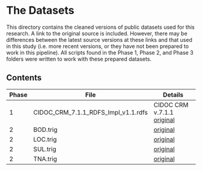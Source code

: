 # The Datasets

This directory contains the cleaned versions of public datasets used for this research.  A link to the original source is included.  However, there may be differences between the latest source versions at these links and that used in this study (i.e. more recent versions, or they have not been prepared to work in this pipeline).  All scripts found in the Phase 1, Phase 2, and Phase 3 folders were written to work with these prepared datasets.  

## Contents

Phase | File | Details
--- | --- | ---
1 | CIDOC_CRM_7.1.1_RDFS_Impl_v1.1.rdfs | CIDOC CRM v.7.1.1 [original]("https://gitlab.isl.ics.forth.gr/cidoc-crm/cidoc_crm_rdf/-/raw/v7.1.1_preparation/CIDOC_CRM_7.1.1_RDFS_Impl_v1.1.rdfs")
2 | BOD.trig | [original](https://github.com/linked-conservation-data/board-pilot-data/blob/762213835c6c6cdd20fcadb4ded90119ae3ee147/bod/bod-data-2020-12-31.trig)
2 | LOC.trig | [original](https://github.com/linked-conservation-data/board-pilot-data/blob/762213835c6c6cdd20fcadb4ded90119ae3ee147/loc/loc-data-2020-12-31.trig)
2 | SUL.trig | [original](https://github.com/linked-conservation-data/board-pilot-data/blob/762213835c6c6cdd20fcadb4ded90119ae3ee147/sul/sul-data-2021-01-22.trig)
2 | TNA.trig | [original](https://github.com/linked-conservation-data/board-pilot-data/blob/762213835c6c6cdd20fcadb4ded90119ae3ee147/tna/tna-data-2020-12-31.trig)

